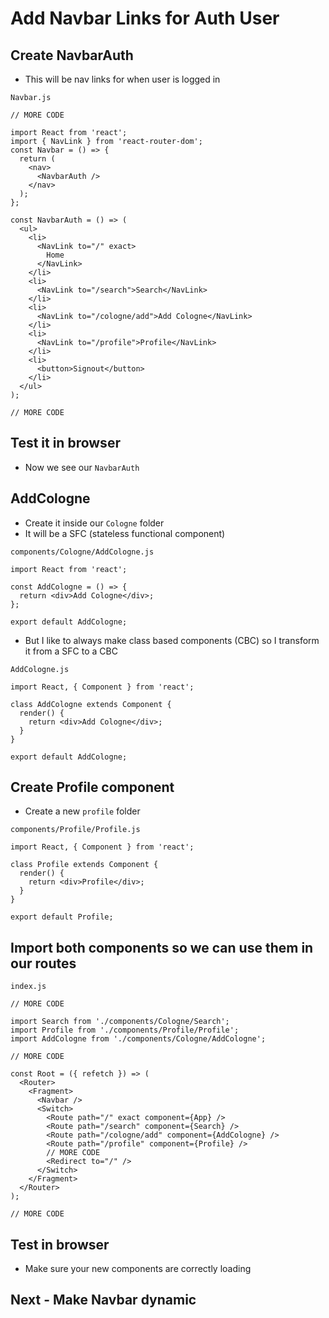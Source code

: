 # Add Navbar Links for Auth User

## Create NavbarAuth
* This will be nav links for when user is logged in

`Navbar.js`

```
// MORE CODE

import React from 'react';
import { NavLink } from 'react-router-dom';
const Navbar = () => {
  return (
    <nav>
      <NavbarAuth />
    </nav>
  );
};

const NavbarAuth = () => (
  <ul>
    <li>
      <NavLink to="/" exact>
        Home
      </NavLink>
    </li>
    <li>
      <NavLink to="/search">Search</NavLink>
    </li>
    <li>
      <NavLink to="/cologne/add">Add Cologne</NavLink>
    </li>
    <li>
      <NavLink to="/profile">Profile</NavLink>
    </li>
    <li>
      <button>Signout</button>
    </li>
  </ul>
);

// MORE CODE
```

## Test it in browser
* Now we see our `NavbarAuth`

## AddCologne
* Create it inside our `Cologne` folder
* It will be a SFC (stateless functional component)

`components/Cologne/AddCologne.js`

```
import React from 'react';

const AddCologne = () => {
  return <div>Add Cologne</div>;
};

export default AddCologne;
```

* But I like to always make class based components (CBC) so I transform it from a SFC to a CBC

`AddCologne.js`

```
import React, { Component } from 'react';

class AddCologne extends Component {
  render() {
    return <div>Add Cologne</div>;
  }
}

export default AddCologne;
```

## Create Profile component
* Create a new `profile` folder

`components/Profile/Profile.js`

```
import React, { Component } from 'react';

class Profile extends Component {
  render() {
    return <div>Profile</div>;
  }
}

export default Profile;
```

## Import both components so we can use them in our routes
`index.js`

```
// MORE CODE

import Search from './components/Cologne/Search';
import Profile from './components/Profile/Profile';
import AddCologne from './components/Cologne/AddCologne';

// MORE CODE

const Root = ({ refetch }) => (
  <Router>
    <Fragment>
      <Navbar />
      <Switch>
        <Route path="/" exact component={App} />
        <Route path="/search" component={Search} />
        <Route path="/cologne/add" component={AddCologne} />
        <Route path="/profile" component={Profile} />
        // MORE CODE
        <Redirect to="/" />
      </Switch>
    </Fragment>
  </Router>
);

// MORE CODE
```

## Test in browser
* Make sure your new components are correctly loading

## Next - Make Navbar dynamic 


